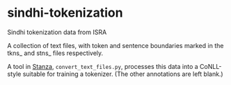 # sindhi-tokenization
Sindhi tokenization data from ISRA

A collection of text files, with token and sentence boundaries marked
in the tkns_ and stns_ files respectively.

A tool in [Stanza](https://github.com/stanfordnlp/stanza),
`convert_text_files.py`, processes this data into a CoNLL-style
suitable for training a tokenizer.
(The other annotations are left blank.)

